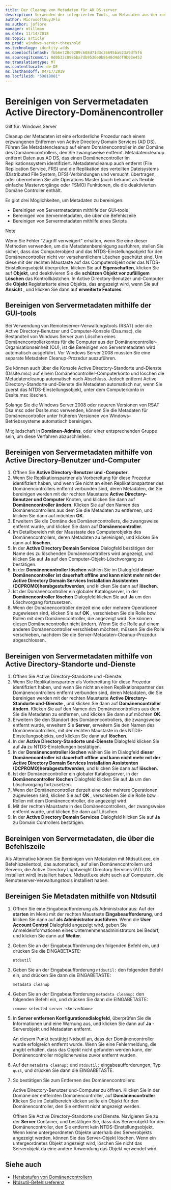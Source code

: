 ```yaml
---
title: Der Cleanup von Metadaten für AD DS-server
description: Verwenden der integrierten Tools, um Metadaten aus der entfernten Domänencontroller zu bereinigen
author: MicrosoftGuyJFlo
ms.author: joflore
manager: mtillman
ms.date: 11/14/2018
ms.topic: article
ms.prod: windows-server-threshold
ms.technology: identity-adds
ms.openlocfilehash: fbb6e720c9289c608d71d3c36695ba623a9df5f6
ms.sourcegitcommit: 0d0b32c8986ba7db9536e0b8648d4ddf9b03e452
ms.translationtype: MT
ms.contentlocale: de-DE
ms.lasthandoff: 04/17/2019
ms.locfileid: "59818081"
---
```

# <a name="clean-up-active-directory-domain-controller-server-metadata"></a>Bereinigen von Servermetadaten Active Directory-Domänencontroller

Gilt für: Windows Server

Cleanup der Metadaten ist eine erforderliche Prozedur nach einem erzwungenen Entfernen von Active Directory Domain Services (AD DS). Führen Sie Metadatencleanup auf einem Domänencontroller in der Domäne des Domänencontrollers, den Sie zwangsweise entfernt. Metadatencleanup entfernt Daten aus AD DS, das einen Domänencontroller im Replikationssystem identifiziert. Metadatencleanup auch entfernt (File Replication Service, FRS) und die Replikation des verteilten Dateisystems (Distributed File System, DFS)-Verbindungen und versucht, übertragen, oder übernehmen Sie alle Operations Master (auch bekannt als flexible einfache Mastervorgänge oder FSMO) Funktionen, die die deaktivierten Domäne Controller enthält.

Es gibt drei Möglichkeiten, um Metadaten zu bereinigen:

- Bereinigen von Servermetadaten mithilfe der GUI-tools
- Bereinigen von Servermetadaten, die über die Befehlszeile
- Bereinigen von Servermetadaten mithilfe eines Skripts

> [!NOTE]
> Wenn Sie Fehler "Zugriff verweigert" erhalten, wenn Sie eine dieser Methoden verwenden, um die Metadatenbereinigung ausführen, stellen Sie sicher, dass das Computerobjekt und das NTDS-Einstellungsobjekt für den Domänencontroller nicht vor versehentlichem Löschen geschützt sind. Um diese mit der rechten Maustaste auf das Computerobjekt oder das NTDS-Einstellungsobjekt überprüfen, klicken Sie auf **Eigenschaften**, klicken Sie auf **Objekt**, und deaktivieren Sie die **schützen Objekt vor zufälligem Löschen** das Kontrollkästchen. In Active Directory-Benutzer und-Computer die **Objekt** Registerkarte eines Objekts, das angezeigt wird, wenn Sie auf **Ansicht** , und klicken Sie dann auf **erweiterte Features**.

## <a name="clean-up-server-metadata-using-gui-tools"></a>Bereinigen von Servermetadaten mithilfe der GUI-tools

Bei Verwendung von Remoteserver-Verwaltungstools (RSAT) oder die Active Directory-Benutzer und Computer-Konsole (Dsa.msc), die Bestandteil von Windows Server zum Löschen eines Domänencontrollerkontos für die Computer aus der Domänencontroller-Organisationseinheit (OU), ist die Bereinigen von Servermetadaten wird automatisch ausgeführt. Vor Windows Server 2008 mussten Sie eine separate Metadaten Cleanup-Prozedur auszuführen.

Sie können auch über die Konsole Active Directory-Standorte und-Dienste (Dssite.msc) auf einem Domänencontroller-Computerkonto und löschen die Metadatencleanup automatisch nach Abschluss. Jedoch entfernt Active Directory-Standorte und-Dienste die Metadaten automatisch nur, wenn Sie zuerst das NTDS-Einstellungsobjekt, unter dem Computerkonto in Dssite.msc löschen.

Solange Sie die Windows Server 2008 oder neueren Versionen von RSAT Dsa.msc oder Dssite.msc verwenden, können Sie die Metadaten für Domänencontroller unter früheren Versionen von Windows-Betriebssysteme automatisch bereinigen.

Mitgliedschaft in **Domänen-Admins**, oder einer entsprechenden Gruppe sein, um diese Verfahren abzuschließen.

## <a name="clean-up-server-metadata-using-activedirectory-users-and-computers"></a>Bereinigen von Servermetadaten mithilfe von Active Directory-Benutzer und-Computer

1. Öffnen Sie **Active Directory-Benutzer und -Computer**.
2. Wenn Sie Replikationspartner als Vorbereitung für diese Prozedur identifiziert haben, und wenn Sie nicht an einen Replikationspartner des Domänencontrollers entfernt verbunden sind, deren Metadaten, die Sie bereinigen werden mit der rechten Maustaste **Active Directory-Benutzer und Computer** Knoten, und klicken Sie dann auf **Domänencontroller ändern**. Klicken Sie auf den Namen des Domänencontrollers aus dem Sie die Metadaten zu entfernen, und klicken Sie dann auf möchten **OK**.
3. Erweitern Sie die Domäne des Domänencontrollers, die zwangsweise entfernt wurde, und klicken Sie dann auf **Domänencontroller**.
4. Im Detailbereich mit der Maustaste des Computerobjekts des Domänencontrollers, deren Metadaten zu bereinigen, und klicken Sie dann auf **löschen**.
5. In der **Active Directory Domain Services** Dialogfeld bestätigen der Name des zu löschenden Domänencontrollers wird angezeigt, und klicken Sie auf **Ja** auf den Computer-Objekt-Löschvorgang zu bestätigen.
6. In der **Domänencontroller löschen** wählen Sie im Dialogfeld **dieser Domänencontroller ist dauerhaft offline und kann nicht mehr mit der Active Directory Domain Services Installation Assistenten (DCPROMO)herabgestuftwerden**, und klicken Sie dann auf **löschen**.
7. Ist der Domänencontroller ein globaler Katalogserver, in der **Domänencontroller löschen** Dialogfeld klicken Sie auf **Ja** um den Löschvorgang fortzusetzen.
8. Wenn der Domänencontroller derzeit eine oder mehrere Operationen zugewiesen sind, klicken Sie auf **OK** , verschieben Sie die Rolle bzw. Rollen mit dem Domänencontroller, die angezeigt wird. Sie können diesen Domänencontroller nicht ändern. Wenn Sie die Rolle auf einem anderen Domänencontroller verschieben möchten, müssen Sie die Rolle verschieben, nachdem Sie die Server-Metadaten-Cleanup-Prozedur abgeschlossen.

## <a name="clean-up-server-metadata-using-activedirectory-sites-and-services"></a>Bereinigen von Servermetadaten mithilfe von Active Directory-Standorte und-Dienste

1. Öffnen Sie Active Directory-Standorte und -Dienste.
2. Wenn Sie Replikationspartner als Vorbereitung für diese Prozedur identifiziert haben, und wenn Sie nicht an einen Replikationspartner des Domänencontrollers entfernt verbunden sind, deren Metadaten, die Sie bereinigen werden mit der rechten Maustaste **Active Directory-Standorte und-Dienste** , und klicken Sie dann auf **Domänencontroller ändern**. Klicken Sie auf den Namen des Domänencontrollers aus dem Sie die Metadaten zu entfernen, und klicken Sie dann auf möchten **OK**.
3. Erweitern Sie den Standort des Domänencontrollers, die zwangsweise entfernt wurde, erweitern Sie **Server**, erweitern Sie den Namen des Domänencontrollers, mit der rechten Maustaste in des NTDS-Einstellungsobjekts, und klicken Sie dann auf **löschen**.
4. In der **Active Directory-Standorte und-Dienste** Dialogfeld klicken Sie auf **Ja** zu NTDS-Einstellungen bestätigen.
5. In der **Domänencontroller löschen** wählen Sie im Dialogfeld **dieser Domänencontroller ist dauerhaft offline und kann nicht mehr mit der Active Directory Domain Services Installation Assistenten (DCPROMO)herabgestuftwerden**, und klicken Sie dann auf **löschen**.
6. Ist der Domänencontroller ein globaler Katalogserver, in der **Domänencontroller löschen** Dialogfeld klicken Sie auf **Ja** um den Löschvorgang fortzusetzen.
7. Wenn der Domänencontroller derzeit eine oder mehrere Operationen zugewiesen sind, klicken Sie auf **OK** , verschieben Sie die Rolle bzw. Rollen mit dem Domänencontroller, die angezeigt wird.
8. Mit der rechten Maustaste in des Domänencontrollers, der zwangsweise entfernt wurde, und klicken Sie dann auf Löschen.
9. In der **Active Directory Domain Services** Dialogfeld klicken Sie auf **Ja** zu Domain Controllers bestätigen.

## <a name="clean-up-server-metadata-using-the-command-line"></a>Bereinigen von Servermetadaten, die über die Befehlszeile

Als Alternative können Sie Bereinigen von Metadaten mit Ntdsutil.exe, ein Befehlszeilentool, das automatisch, auf allen Domänencontrollern und Servern, die Active Directory Lightweight Directory Services (AD LDS installiert wird) installiert haben. Ntdsutil.exe steht auch auf Computern, die Remoteserver-Verwaltungstools installiert haben.

## <a name="to-clean-up-server-metadata-by-using-ntdsutil"></a>Bereinigen Sie Metadaten mithilfe von Ntdsutil

1. Öffnen Sie eine Eingabeaufforderung als Administrator aus: Auf der **starten** im Menü mit der rechten Maustaste **Eingabeaufforderung**, und klicken Sie dann auf **als Administrator ausführen**. Wenn die **User Account Control** Dialogfeld angezeigt wird, geben Sie Anmeldeinformationen eines Unternehmensadministrators bei Bedarf, und klicken Sie dann auf **Weiter**.
2. Geben Sie an der Eingabeaufforderung den folgenden Befehl ein, und drücken Sie die EINGABETASTE:

   `ntdsutil`

3. Geben Sie an der Eingabeaufforderung `ntdsutil:` den folgenden Befehl ein, und drücken Sie dann die EINGABETASTE:

   `metadata cleanup`

4. Geben Sie an der Eingabeaufforderung `metadata cleanup:` den folgenden Befehl ein, und drücken Sie dann die EINGABETASTE:

   `remove selected server <ServerName>`

5. In **Server entfernen Konfigurationsdialogfeld**, überprüfen Sie die Informationen und eine Warnung aus, und klicken Sie dann auf **Ja** -Serverobjekt und Metadaten entfernt.

   An diesem Punkt bestätigt Ntdsutil an, dass der Domänencontroller wurde erfolgreich entfernt wurde. Wenn Sie eine Fehlermeldung, die angibt erhalten, dass das Objekt nicht gefunden werden kann, der Domänencontroller möglicherweise zuvor entfernt wurden.

6. Auf der `metadata cleanup:` und `ntdsutil:` eingabeaufforderungen, Typ `quit`, und drücken Sie dann die EINGABETASTE.

7. So bestätigen Sie zum Entfernen des Domänencontrollers:

   Active Directory-Benutzer und-Computer zu öffnen. Klicken Sie in der Domäne der entfernten Domänencontroller, auf **Domänencontroller**. Klicken Sie im Detailbereich klicken sollte ein Objekt für den Domänencontroller, den Sie entfernt nicht angezeigt werden.

   Öffnen Sie Active Directory-Standorte und Dienste. Navigieren Sie zu der **Server** Container, und bestätigen Sie, dass das Serverobjekt für den Domänencontroller, den Sie entfernt kein NTDS-Einstellungsobjekt. Wenn keine untergeordneten Objekte unterhalb des Serverobjekts angezeigt werden, können Sie das Server-Objekt löschen. Wenn ein untergeordnetes Objekt angezeigt wird, löschen Sie nicht das Serverobjekt da eine andere Anwendung das Objekt verwendet wird.

## <a name="see-also"></a>Siehe auch

* [Herabstufen von Domänencontrollern](Demoting-Domain-Controllers-and-Domains--Level-200-.md)
* [Ntdsutil-Befehlsreferenz](https://docs.microsoft.com/previous-versions/windows/it-pro/windows-server-2008-R2-and-2008/cc753343(v=ws.10))
